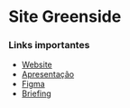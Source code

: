 # Site Greenside

### Links importantes

- [Website](https://masqueicos.github.io/site-greenside/ "Site Greenside")
- [Apresentação](https://sesisenaispedu-my.sharepoint.com/:p:/r/personal/ollyver_osorio_portalsesisp_org_br/Documents/Greenside.pptx?d=we975d82b9f13415fba96e985e0660c21&csf=1&web=1&e=sMbbZs "Apresentação do Site Greenside")
- [Figma](https://www.figma.com/file/I77eU3LgAvGkEHalgGVT64/GREENSIDE?node-id=0%3A1&t=88EB2Vr4RiTckIEf-1 "Arquivo Figma do Site Greenside")
- [Briefing](https://docs.google.com/document/d/1YRivZR9YMgarIR9hmZ4uCyjX4k_E66GQOpiX7pQdjAI/edit?usp=sharing "Briefing do Site Greenside")
